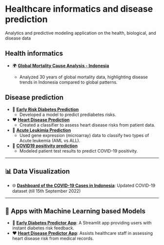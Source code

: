 # Healthcare informatics and disease prediction
Analytics and predictive modeling application on the health, biological, and disease data 

## Health informatics

- 🌍 **[Global Mortality Cause Analysis - Indonesia](https://github.com/harishmuh/Global_Mortality_Indonesia)**

  * Analyzed 30 years of global mortality data, highlighting disease trends in Indonesia compared to global patterns. 

## Disease prediction
- 💊 **[Early Risk Diabetes Prediction](https://github.com/harishmuh/Early-Risk-Diabetes-predictor-Machine-Learning-and-app)**
  * Developed a model to predict prediabetes risks.
- ❤️ **[Heart Disease Prediction](https://github.com/harishmuh/Heart-diseases-prediction-Machine-Learning--App)**
  * Created a classifier to assess heart disease risks from patient data.
- 🧫 **[Acute Leukimia Prediction](https://github.com/harishmuh/Gene-Expression_Acute-Leukimia_MLClassification)**
  * Used gene expression (microarray) data to classify two types of Acute leukemia (AML vs ALL).
- 🧬 **[COVID19 positivity prediction](https://github.com/harishmuh/COVID19_Prediction/tree/main)**
  * Modeled patient test results to predict COVID-19 positivity.

---
## 📊 Data Visualization
- 🌐 **[Dashboard of the COVID-19 Cases in Indonesia](https://public.tableau.com/views/Covid19inIndonesia_17550082493800/DashboardofCovid19CasesinIndonesia?:language=en-GB&:sid=&:redirect=auth&:display_count=n&:origin=viz_share_link)**: Updated COVID-19 dataset (till 15th September 2022)


---

## 📱 Apps with Machine Learning based Models
- 💊 **[Early Diabetes Predictor App](https://early-risk-diabetes-predictor.streamlit.app/)**: A Streamlit app providing users with instant diabetes risk feedback.
- ❤️ **[Heart Disease Predictor App](https://heart-diseases-prediction-ml-hm.streamlit.app/)**: Assists healthcare staff in assessing heart disease risk from medical records.
